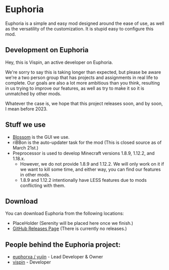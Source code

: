 # Euphoria
Euphoria is a simple and easy mod designed around the ease of use, as well as the versatility of the customization. It is stupid easy to configure this mod.

## Development on Euphoria
Hey, this is Vispin, an active developer on Euphoria. 

We're sorry to say this is taking longer than expected, but please be aware we're a two person group that has projects and assignments in real life to complete.
Our goals are also a lot more ambitious than you think, resulting in us trying to improve our features, as well as try to make it so it is unmatched by other mods. 

Whatever the case is, we hope that this project releases soon, and by soon, I mean before 2023.

## Stuff we use

* [Blossom](https://github.com/isolysm/blossom) is the GUI we use.
* riBBon is the auto-updater task for the mod (This is closed source as of March 21st.)
* Preprocessor is used to develop Minecraft versions 1.8.9, 1.12.2, and 1.18.x. 
  * However, we do not provide 1.8.9 and 1.12.2. We will only work on it if we want to kill some time, and either way, you can find our features in other mods.
  * 1.8.9 and 1.12.2 intentionally have LESS features due to mods conflicting with them.

## Download
You can download Euphoria from the following locations:

* PlaceHolder (Serenity will be placed here once we finish.)
* [GitHub Releases Page](https://github.com/isolysm/Euphoria/releases) (There is currently no releases.)

## People behind the Euphoria project:
* [euphorxa / yujin](https://github.com/euphorxa) - Lead Developer & Owner
* [vispin](https://github.com/vispin) - Developer
